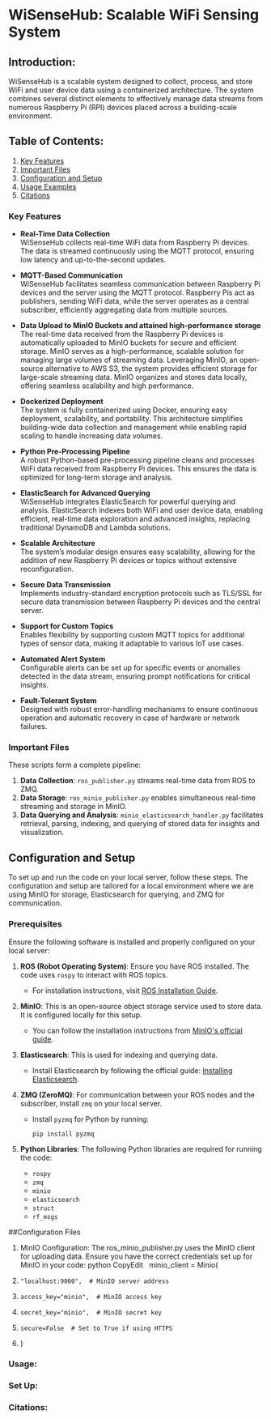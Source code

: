 # WiSenseHub: Scalable WiFi Sensing System

## Introduction:
WiSenseHub is a scalable system designed to collect, process, and store WiFi and user device data using a containerized architecture. The system combines several distinct elements to effectively manage data streams from numerous Raspberry Pi (RPI) devices placed across a building-scale environment.


## Table of Contents:
1. [Key Features](#key-features)
1. [Important Files](#important-files)
2. [Configuration and Setup](#configuration-and-setup)
3. [Usage Examples](#usage-examples)
4. [Citations](#citations)


### Key Features

- **Real-Time Data Collection**  
  WiSenseHub collects real-time WiFi data from Raspberry Pi devices. The data is streamed continuously using the MQTT protocol, ensuring low latency and up-to-the-second updates.

- **MQTT-Based Communication**  
  WiSenseHub facilitates seamless communication between Raspberry Pi devices and the server using the MQTT protocol. Raspberry Pis act as publishers, sending WiFi data, while the server operates as a central subscriber, efficiently aggregating data from multiple sources.

- **Data Upload to MinIO Buckets and attained high-performance storage**  
  The real-time data received from the Raspberry Pi devices is automatically uploaded to MinIO buckets for secure and efficient storage. MinIO serves as a high-performance, scalable solution for managing large volumes of streaming data.
  Leveraging MinIO, an open-source alternative to AWS S3, the system provides efficient storage for large-scale streaming data. MinIO organizes and stores data locally, offering seamless scalability and high performance.

- **Dockerized Deployment**  
  The system is fully containerized using Docker, ensuring easy deployment, scalability, and portability. This architecture simplifies building-wide data collection and management while enabling rapid scaling to handle increasing data volumes.

- **Python Pre-Processing Pipeline**  
  A robust Python-based pre-processing pipeline cleans and processes WiFi data received from Raspberry Pi devices. This ensures the data is optimized for long-term storage and analysis.

- **ElasticSearch for Advanced Querying**  
  WiSenseHub integrates ElasticSearch for powerful querying and analysis. ElasticSearch indexes both WiFi and user device data, enabling efficient, real-time data exploration and advanced insights, replacing traditional DynamoDB and Lambda solutions.

- **Scalable Architecture**  
  The system’s modular design ensures easy scalability, allowing for the addition of new Raspberry Pi devices or topics without extensive reconfiguration.

- **Secure Data Transmission**  
  Implements industry-standard encryption protocols such as TLS/SSL for secure data transmission between Raspberry Pi devices and the central server.

- **Support for Custom Topics**  
  Enables flexibility by supporting custom MQTT topics for additional types of sensor data, making it adaptable to various IoT use cases.

- **Automated Alert System**  
  Configurable alerts can be set up for specific events or anomalies detected in the data stream, ensuring prompt notifications for critical insights.

- **Fault-Tolerant System**  
  Designed with robust error-handling mechanisms to ensure continuous operation and automatic recovery in case of hardware or network failures.


### Important Files

These scripts form a complete pipeline:  
1. **Data Collection**: `ros_publisher.py` streams real-time data from ROS to ZMQ.  
2. **Data Storage**: `ros_minio_publisher.py` enables simultaneous real-time streaming and storage in MinIO.  
3. **Data Querying and Analysis**: `minio_elasticsearch_handler.py` facilitates retrieval, parsing, indexing, and querying of stored data for insights and visualization.  

## **Configuration and Setup**

To set up and run the code on your local server, follow these steps. The configuration and setup are tailored for a local environment where we are using MinIO for storage, Elasticsearch for querying, and ZMQ for communication.

### **Prerequisites**

Ensure the following software is installed and properly configured on your local server:

1. **ROS (Robot Operating System)**: Ensure you have ROS installed. The code uses `rospy` to interact with ROS topics.
   - For installation instructions, visit [ROS Installation Guide](http://wiki.ros.org/ROS/Installation).
   
2. **MinIO**: This is an open-source object storage service used to store data. It is configured locally for this setup.
   - You can follow the installation instructions from [MinIO's official guide](https://docs.min.io/docs/minio-quickstart-guide).

3. **Elasticsearch**: This is used for indexing and querying data.
   - Install Elasticsearch by following the official guide: [Installing Elasticsearch](https://www.elastic.co/guide/en/elasticsearch/reference/current/install-elasticsearch.html).

4. **ZMQ (ZeroMQ)**: For communication between your ROS nodes and the subscriber, install `zmq` on your local server.
   - Install `pyzmq` for Python by running:  
     ```
     pip install pyzmq
     ```

5. **Python Libraries**: The following Python libraries are required for running the code:
   - `rospy`
   - `zmq`
   - `minio`
   - `elasticsearch`
   - `struct`
   - `rf_msgs`

##Configuration Files

1. MinIO Configuration: The ros_minio_publisher.py uses the MinIO client for uploading data. Ensure you have the correct credentials set up for MinIO in your code: python CopyEdit   minio_client = Minio(
2.     "localhost:9000",  # MinIO server address
3.     access_key="minio",  # MinIO access key
4.     secret_key="minio",  # MinIO secret key
5.     secure=False  # Set to True if using HTTPS
6. ) 


### Usage:

### Set Up:

### Citations:

